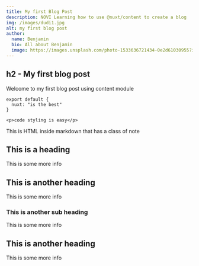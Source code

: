 ```yaml
---
title: My first Blog Post
description: NOVI Learning how to use @nuxt/content to create a blog
img: /images/dudi1.jpg
alt: my first blog post
author:
  name: Benjamin
  bio: All about Benjamin
  image: https://images.unsplash.com/photo-1533636721434-0e2d61030955?ixlib=rb-1.2.1&ixid=eyJhcHBfaWQiOjEyMDd9&auto=format&fit=crop&w=2550&q=80
---
```




## h2 - My first blog post

Welcome to my first blog post using content module



```js[nuxt.config.js]
export default {
  nuxt: "is the best"
}
```
```html[my-first-blog-post.md]
<p>code styling is easy</p>
```


<div class="bg-blue-500 text-white p-4 mb-4">
  This is HTML inside markdown that has a class of note
</div>

## This is a heading

This is some more info

<info-box>
  <template #info-box>
    This is a vue component inside markdown using slots
  </template>
</info-box>

## This is another heading

This is some more info

### This is another sub heading

This is some more info

## This is another heading

This is some more info

<script>

</script>